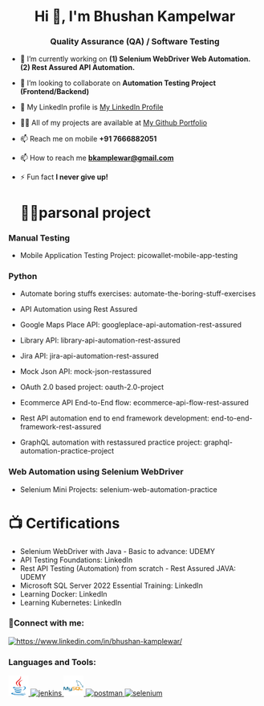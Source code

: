 <h1 align="center">Hi 👋, I'm Bhushan Kampelwar</h1>
<h3 align="center">Quality Assurance (QA) / Software Testing</h3>

- 🔭 I’m currently working on **(1) Selenium WebDriver Web Automation. (2) Rest Assured API Automation.**

- 👯 I’m looking to collaborate on **Automation Testing Project (Frontend/Backend)**

- 📄 My LinkedIn profile is [My LinkedIn Profile](https://www.linkedin.com/in/bhushan-kamplewar/)

- 👨‍💻 All of my projects are available at [My Github Portfolio](https://github.com/Bhushan7666)

- 📫 Reach me on mobile **+91 7666882051**

- 📫 How to reach me **bkamplewar@gmail.com**

- ⚡ Fun fact **I never give up!**

  <h1 align="left">👨‍💻parsonal project</h1>

<h3 align="left">Manual Testing</h3>

- Mobile Application Testing Project: picowallet-mobile-app-testing

<h3 align="left">Python</h3>

- Automate boring stuffs exercises: automate-the-boring-stuff-exercises

- API Automation using Rest Assured

- Google Maps Place API: googleplace-api-automation-rest-assured

- Library API: library-api-automation-rest-assured

- Jira API: jira-api-automation-rest-assured

- Mock Json API: mock-json-restassured

- OAuth 2.0 based project: oauth-2.0-project

- Ecommerce API End-to-End flow: ecommerce-api-flow-rest-assured

- Rest API automation end to end framework development: end-to-end-framework-rest-assured

- GraphQL automation with restassured practice project: graphql-automation-practice-project

<h3 align="left">Web Automation using Selenium WebDriver</h3>

- Selenium Mini Projects: selenium-web-automation-practice

<h1 align="left">📺 Certifications</h1>

- Selenium WebDriver with Java - Basic to advance: UDEMY
- API Testing Foundations: LinkedIn
- Rest API Testing (Automation) from scratch - Rest Assured JAVA: UDEMY
- Microsoft SQL Server 2022 Essential Training: LinkedIn
- Learning Docker: LinkedIn
- Learning Kubernetes: LinkedIn


<h3 align="left">🤳Connect with me:</h3>
<p align="left">
<a href="https://linkedin.com/in/https://www.linkedin.com/in/bhushan-kamplewar/" target="blank"><img align="center" src="https://raw.githubusercontent.com/rahuldkjain/github-profile-readme-generator/master/src/images/icons/Social/linked-in-alt.svg" alt="https://www.linkedin.com/in/bhushan-kamplewar/" height="30" width="40" /></a>
</p>



<h3 align="left">Languages and Tools:</h3>
<p align="left"> <a href="https://www.java.com" target="_blank" rel="noreferrer"> <img src="https://raw.githubusercontent.com/devicons/devicon/master/icons/java/java-original.svg" alt="java" width="40" height="40"/> </a> <a href="https://www.jenkins.io" target="_blank" rel="noreferrer"> <img src="https://www.vectorlogo.zone/logos/jenkins/jenkins-icon.svg" alt="jenkins" width="40" height="40"/> </a> <a href="https://www.mysql.com/" target="_blank" rel="noreferrer"> <img src="https://raw.githubusercontent.com/devicons/devicon/master/icons/mysql/mysql-original-wordmark.svg" alt="mysql" width="40" height="40"/> </a> <a href="https://postman.com" target="_blank" rel="noreferrer"> <img src="https://www.vectorlogo.zone/logos/getpostman/getpostman-icon.svg" alt="postman" width="40" height="40"/> </a> <a href="https://www.selenium.dev" target="_blank" rel="noreferrer"> <img src="https://raw.githubusercontent.com/detain/svg-logos/780f25886640cef088af994181646db2f6b1a3f8/svg/selenium-logo.svg" alt="selenium" width="40" height="40"/> </a> </p>
